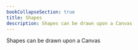 ```yaml
---
bookCollapseSection: true
title: Shapes
description: Shapes can be drawn upon a Canvas
---
```

Shapes can be drawn upon a Canvas